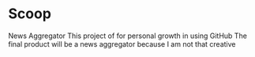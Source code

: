 # Scoop
News Aggregator
This project of for personal growth in using GitHub
The final product will be a news aggregator because I am not that creative
